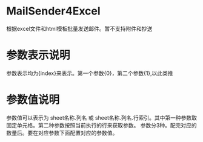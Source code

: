 # MailSender4Excel
根据excel文件和html模板批量发送邮件。暂不支持附件和抄送
# 参数表示说明
参数表示均为{index}来表示。第一个参数{0}，第二个参数{1},以此类推
# 参数值说明
参数值可以表示为 sheet名称.列名 或 sheet名称.列名.行索引。其中第一种参数取固定单元格。第二种参数按照当前执行的行来获取参数。
参数分3种。配完对应的数量后。要在对应参数下面配置对应的参数值。

